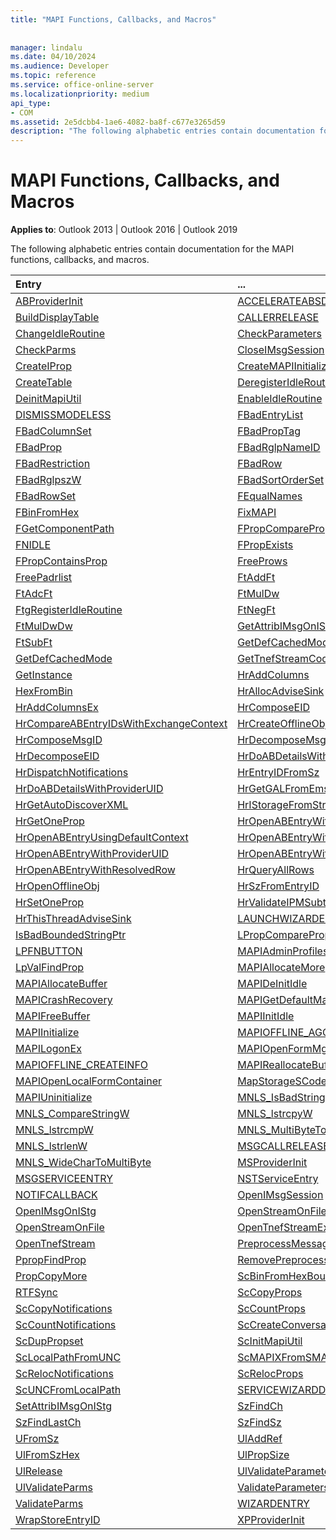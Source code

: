 ```yaml
---
title: "MAPI Functions, Callbacks, and Macros"
 
 
manager: lindalu
ms.date: 04/10/2024
ms.audience: Developer
ms.topic: reference
ms.service: office-online-server
ms.localizationpriority: medium
api_type:
- COM
ms.assetid: 2e5dcbb4-1ae6-4082-ba8f-c677e3265d59
description: "The following alphabetic entries contain documentation for the MAPI functions, callbacks, and macros."
---
```


# MAPI Functions, Callbacks, and Macros
  
**Applies to**: Outlook 2013 | Outlook 2016 | Outlook 2019
  
The following alphabetic entries contain documentation for the MAPI functions, callbacks, and macros. 
  
| Entry                                                           | ... |
| :-------------------------------------------------------------- | :--------------------------------------------------------------- |
| [ABProviderInit](abproviderinit.md) <br/>                       | [ACCELERATEABSDI](accelerateabsdi.md) <br/> |
| [BuildDisplayTable](builddisplaytable.md) <br/>                 | [CALLERRELEASE](callerrelease.md) <br/> |
| [ChangeIdleRoutine](changeidleroutine.md) <br/>                 | [CheckParameters](checkparms.md) <br/> |
| [CheckParms](checkparms.md) <br/>                               | [CloseIMsgSession](closeimsgsession.md) <br/> |
| [CreateIProp](createiprop.md) <br/>                             | [CreateMAPIInitializationMonitor](createmapiinitializationmonitor.md) <br/> |
| [CreateTable](createtable.md) <br/>                             | [DeregisterIdleRoutine](deregisteridleroutine.md) <br/> |
| [DeinitMapiUtil](deinitmapiutil.md) <br/>                       | [EnableIdleRoutine](enableidleroutine.md) <br/> |
| [DISMISSMODELESS](dismissmodeless.md) <br/>                     | [FBadEntryList](fbadentrylist.md) <br/> |
| [FBadColumnSet](fbadcolumnset.md) <br/>                         | [FBadPropTag](fbadproptag.md) <br/> |
| [FBadProp](fbadprop.md) <br/>                                   | [FBadRglpNameID](fbadrglpnameid.md)<br/> |
| [FBadRestriction](fbadrestriction.md) <br/>                     | [FBadRow](fbadrow.md) <br/> |
| [FBadRglpszW](fbadrglpszw.md) <br/>                             | [FBadSortOrderSet](fbadsortorderset.md) <br/> |
| [FBadRowSet](fbadrowset.md) <br/>                               | [FEqualNames](fequalnames.md) <br/> |
| [FBinFromHex](fbinfromhex.md) <br/>                             | [FixMAPI](fixmapi.md) <br/> |
| [FGetComponentPath](fgetcomponentpath.md) <br/>                 | [FPropCompareProp](fpropcompareprop.md) <br/> |
| [FNIDLE](fnidle.md) <br/>                                       | [FPropExists](fpropexists.md) <br/> |
| [FPropContainsProp](fpropcontainsprop.md) <br/>                 | [FreeProws](freeprows.md) <br/> |
| [FreePadrlist](freepadrlist.md) <br/>                           | [FtAddFt](ftaddft.md) <br/> |
| [FtAdcFt](ftadcft.md) <br/>                                     | [FtMulDw](ftmuldw.md) <br/> |
| [FtgRegisterIdleRoutine](ftgregisteridleroutine.md) <br/>       | [FtNegFt](ftnegft.md) <br/> |
| [FtMulDwDw](ftmuldwdw.md) <br/>                                 | [GetAttribIMsgOnIStg](getattribimsgonistg.md) <br/> |
| [FtSubFt](ftsubft.md) <br/>                                     | [GetDefCachedModeDownloadPubFoldFavs](getdefcachedmodedownloadpubfoldfavs.md) <br/> |
| [GetDefCachedMode](getdefcachedmode.md) <br/>                   | [GetTnefStreamCodepage](gettnefstreamcodepage.md) <br/> |
| [GetInstance](getinstance.md) <br/>                             | [HrAddColumns](hraddcolumns.md)<br/> |
| [HexFromBin](hexfrombin.md) <br/>                               | [HrAllocAdviseSink](hrallocadvisesink.md) <br/> |
| [HrAddColumnsEx](hraddcolumnsex.md) <br/>                       | [HrComposeEID](hrcomposeeid.md)<br/> |
| [HrCompareABEntryIDsWithExchangeContext](hrcompareabentryidswithexchangecontext.md) <br/>   | [HrCreateOfflineObj](hrcreateofflineobj.md) <br/> |
| [HrComposeMsgID](hrcomposemsgid.md) <br/>                       | [HrDecomposeMsgID](hrdecomposemsgid.md) <br/> |
| [HrDecomposeEID](hrdecomposeeid.md) <br/>                       | [HrDoABDetailsWithExchangeContext](hrdoabdetailswithexchangecontext.md) <br/> |
| [HrDispatchNotifications](hrdispatchnotifications.md) <br/>     | [HrEntryIDFromSz](hrentryidfromsz.md) <br/> |
| [HrDoABDetailsWithProviderUID](hrdoabdetailswithprovideruid.md) <br/>                 | [HrGetGALFromEmsmdbUID](hrgetgalfromemsmdbuid.md) <br/> |
| [HrGetAutoDiscoverXML](hrgetautodiscoverxml.md) <br/>           | [HrIStorageFromStream](hristoragefromstream.md) <br/> |
| [HrGetOneProp](hrgetoneprop.md) <br/>                           | [HrOpenABEntryWithExchangeContext](hropenabentrywithexchangecontext.md) <br/> |
| [HrOpenABEntryUsingDefaultContext](hropenabentryusingdefaultcontext.md) <br/>         | [HrOpenABEntryWithProviderUIDSupport](hropenabentrywithprovideruidsupport.md) <br/> |
| [HrOpenABEntryWithProviderUID](hropenabentrywithprovideruid.md) <br/>                 | [HrOpenABEntryWithSupport](hropenabentrywithsupport.md) <br/> |
| [HrOpenABEntryWithResolvedRow](hropenabentrywithresolvedrow.md) <br/>                 | [HrQueryAllRows](hrqueryallrows.md) <br/> |
| [HrOpenOfflineObj](hropenofflineobj.md) <br/>                   | [HrSzFromEntryID](hrszfromentryid.md) <br/> |
| [HrSetOneProp](hrsetoneprop.md) <br/>                           | [HrValidateIPMSubtree](hrvalidateipmsubtree.md) <br/> |
| [HrThisThreadAdviseSink](hrthisthreadadvisesink.md) <br/>       | [LAUNCHWIZARDENTRY](launchwizardentry.md) <br/> |
| [IsBadBoundedStringPtr](isbadboundedstringptr.md) <br/>         | [LPropCompareProp](lpropcompareprop.md) <br/> |
| [LPFNBUTTON](lpfnbutton.md) <br/>                               | [MAPIAdminProfiles](mapiadminprofiles.md) <br/> |
| [LpValFindProp](lpvalfindprop.md) <br/>                         | [MAPIAllocateMore](mapiallocatemore.md) <br/> |
| [MAPIAllocateBuffer](mapiallocatebuffer.md) <br/>               | [MAPIDeInitIdle](mapideinitidle.md) <br/> |
| [MAPICrashRecovery](mapicrashrecovery.md) <br/>                 | [MAPIGetDefaultMalloc](mapigetdefaultmalloc.md) <br/> |
| [MAPIFreeBuffer](mapifreebuffer.md) <br/>                       | [MAPIInitIdle](mapiinitidle.md) <br/> |
| [MAPIInitialize](mapiinitialize.md) <br/>                       | [MAPIOFFLINE_AGGREGATEINFO](mapioffline_aggregateinfo.md) <br/> |
| [MAPILogonEx](mapilogonex.md) <br/>                             | [MAPIOpenFormMgr](mapiopenformmgr.md) <br/> |
| [MAPIOFFLINE_CREATEINFO](mapioffline_createinfo.md) <br/>       | [MAPIReallocateBuffer](mapireallocatebuffer.md) <br/> |
| [MAPIOpenLocalFormContainer](mapiopenlocalformcontainer.md) <br/> | [MapStorageSCode](mapstoragescode.md) <br/> |
| [MAPIUninitialize](mapiuninitialize.md) <br/>                   | [MNLS_IsBadStringPtrW](mnls_isbadstringptrw.md)<br/> |
| [MNLS_CompareStringW](mnls_comparestringw.md) <br/>             | [MNLS_lstrcpyW](mnls_lstrcpyw.md) <br/> |
| [MNLS_lstrcmpW](mnls_lstrcmpw.md) <br/>                         | [MNLS_MultiByteToWideChar](mnls_multibytetowidechar.md) <br/> |
| [MNLS_lstrlenW](mnls_lstrlenw.md) <br/>                         | [MSGCALLRELEASE](msgcallrelease.md) <br/> |
| [MNLS_WideCharToMultiByte](mnls_widechartomultibyte.md) <br/>   | [MSProviderInit](msproviderinit.md) <br/> |
| [MSGSERVICEENTRY](msgserviceentry.md) <br/>                     | [NSTServiceEntry](nstserviceentry.md) <br/> |
| [NOTIFCALLBACK](notifcallback.md) <br/>                         | [OpenIMsgSession](openimsgsession.md) <br/> |
| [OpenIMsgOnIStg](openimsgonistg.md) <br/>                       | [OpenStreamOnFileW](openstreamonfilew.md) <br/> |
| [OpenStreamOnFile](openstreamonfile.md) <br/>                   | [OpenTnefStreamEx](opentnefstreamex.md) <br/> |
| [OpenTnefStream](opentnefstream.md) <br/>                       | [PreprocessMessage](preprocessmessage.md) <br/> |
| [PpropFindProp](ppropfindprop.md) <br/>                         | [RemovePreprocessInfo](removepreprocessinfo.md) <br/> |
| [PropCopyMore](propcopymore.md) <br/>                           | [ScBinFromHexBounded](scbinfromhexbounded.md) <br/> |
| [RTFSync](rtfsync.md) <br/>                                     | [ScCopyProps](sccopyprops.md) <br/> |
| [ScCopyNotifications](sccopynotifications.md) <br/>             | [ScCountProps](sccountprops.md) <br/> |
| [ScCountNotifications](sccountnotifications.md) <br/>           | [ScCreateConversationIndex](sccreateconversationindex.md) <br/> |
| [ScDupPropset](scduppropset.md)<br/>                            | [ScInitMapiUtil](scinitmapiutil.md) <br/> |
| [ScLocalPathFromUNC](sclocalpathfromunc.md) <br/>               | [ScMAPIXFromSMAPI](scmapixfromsmapi.md)<br/> |
| [ScRelocNotifications](screlocnotifications.md) <br/>           | [ScRelocProps](screlocprops.md) <br/> |
| [ScUNCFromLocalPath](scuncfromlocalpath.md) <br/>               | [SERVICEWIZARDDLGPROC](servicewizarddlgproc.md) <br/> |
| [SetAttribIMsgOnIStg](setattribimsgonistg.md) <br/>             | [SzFindCh](szfindch.md) <br/> |
| [SzFindLastCh](szfindlastch.md) <br/>                           | [SzFindSz](szfindsz.md) <br/> |
| [UFromSz](ufromsz.md) <br/>                                     | [UlAddRef](uladdref.md) <br/> |
| [UlFromSzHex](ulfromszhex.md) <br/>                             | [UlPropSize](ulpropsize.md) <br/> |
| [UlRelease](ulrelease.md) <br/>                                 | [UlValidateParameters](ulvalidateparameters.md) <br/> |
| [UlValidateParms](ulvalidateparms.md) <br/>                     | [ValidateParameters](validateparameters.md) <br/> |
| [ValidateParms](validateparms.md) <br/>                         | [WIZARDENTRY](wizardentry.md) <br/> |
| [WrapStoreEntryID](wrapstoreentryid.md) <br/>                   | [XPProviderInit](xpproviderinit.md) <br/>  | 
